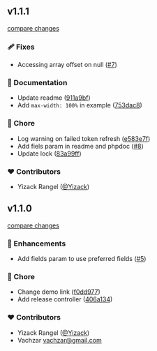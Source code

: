
## v1.1.1

[compare changes](https://github.com/Yizack/instagram-feed/compare/v1.1.0...v1.1.1)

### 🩹 Fixes

- Accessing array offset on null ([#7](https://github.com/Yizack/instagram-feed/pull/7))

### 📖 Documentation

- Update readme ([911a9bf](https://github.com/Yizack/instagram-feed/commit/911a9bf))
- Add `max-width: 100%` in example ([753dac8](https://github.com/Yizack/instagram-feed/commit/753dac8))

### 🏡 Chore

- Log warning on failed token refresh ([e583e7f](https://github.com/Yizack/instagram-feed/commit/e583e7f))
- Add fiels param in readme and phpdoc ([#8](https://github.com/Yizack/instagram-feed/pull/8))
- Update lock ([83a99ff](https://github.com/Yizack/instagram-feed/commit/83a99ff))

### ❤️ Contributors

- Yizack Rangel ([@Yizack](http://github.com/Yizack))

## v1.1.0

[compare changes](https://github.com/Yizack/instagram-feed/compare/v1.0.1...v1.1.0)

### 🚀 Enhancements

- Add fields param to use preferred fields ([#5](https://github.com/Yizack/instagram-feed/pull/5))

### 🏡 Chore

- Change demo link ([f0dd977](https://github.com/Yizack/instagram-feed/commit/f0dd977))
- Add release controller ([406a134](https://github.com/Yizack/instagram-feed/commit/406a134))

### ❤️ Contributors

- Yizack Rangel ([@Yizack](http://github.com/Yizack))
- Vachzar <vachzar@gmail.com>

